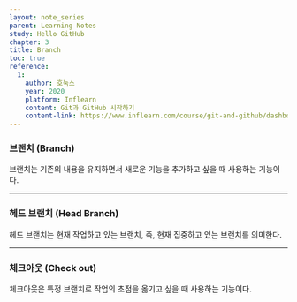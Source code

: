 ```yaml
---
layout: note_series
parent: Learning Notes
study: Hello GitHub
chapter: 3
title: Branch
toc: true
reference:
  1: 
    author: 호눅스
    year: 2020
    platform: Inflearn
    content: Git과 GitHub 시작하기
    content-link: https://www.inflearn.com/course/git-and-github/dashboard
---
```


### 브랜치 (Branch)

브랜치는 기존의 내용을 유지하면서 새로운 기능을 추가하고 싶을 때 사용하는 기능이다.

---

### 헤드 브랜치 (Head Branch)

헤드 브랜치는 현재 작업하고 있는 브랜치, 즉, 현재 집중하고 있는 브랜치를 의미한다.

---

### 체크아웃 (Check out)

체크아웃은 특정 브랜치로 작업의 초점을 옮기고 싶을 때 사용하는 기능이다.
